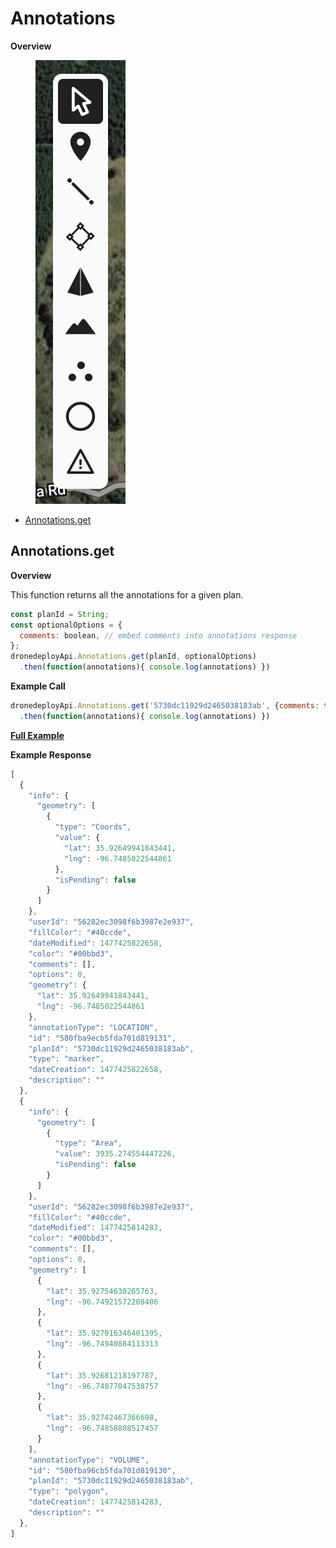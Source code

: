 # Annotations

**Overview**

<figure><img src="../../.gitbook/assets/Screen Shot 2022-12-07 at 2.38.47 PM.png" alt=""><figcaption></figcaption></figure>

* [Annotations.get](annotations.md#annotations.get)

## Annotations.get

**Overview**

This function returns all the annotations for a given plan.

```javascript
const planId = String;
const optionalOptions = {
  comments: boolean, // embed comments into annotations response
};
dronedeployApi.Annotations.get(planId, optionalOptions)
  .then(function(annotations){ console.log(annotations) })
```

**Example Call**

```javascript
dronedeployApi.Annotations.get('5730dc11929d2465038183ab', {comments: true})
  .then(function(annotations){ console.log(annotations) })
```

[**Full Example**](../app-examples/example-annotations.get.md)

**Example Response**

```javascript
[
  {
    "info": {
      "geometry": [
        {
          "type": "Coords",
          "value": {
            "lat": 35.92649941843441,
            "lng": -96.7485022544861
          },
          "isPending": false
        }
      ]
    },
    "userId": "56282ec3098f6b3987e2e937",
    "fillColor": "#40ccde",
    "dateModified": 1477425822658,
    "color": "#00bbd3",
    "comments": [],
    "options": 0,
    "geometry": {
      "lat": 35.92649941843441,
      "lng": -96.7485022544861
    },
    "annotationType": "LOCATION",
    "id": "580fba9ecb5fda701d819131",
    "planId": "5730dc11929d2465038183ab",
    "type": "marker",
    "dateCreation": 1477425822658,
    "description": ""
  },
  {
    "info": {
      "geometry": [
        {
          "type": "Area",
          "value": 3935.274554447226,
          "isPending": false
        }
      ]
    },
    "userId": "56282ec3098f6b3987e2e937",
    "fillColor": "#40ccde",
    "dateModified": 1477425814283,
    "color": "#00bbd3",
    "comments": [],
    "options": 0,
    "geometry": [
      {
        "lat": 35.92754630265763,
        "lng": -96.74921572208406
      },
      {
        "lat": 35.927016346401395,
        "lng": -96.74940884113313
      },
      {
        "lat": 35.92681218197787,
        "lng": -96.74877047538757
      },
      {
        "lat": 35.92742467366698,
        "lng": -96.74858808517457
      }
    ],
    "annotationType": "VOLUME",
    "id": "580fba96cb5fda701d819130",
    "planId": "5730dc11929d2465038183ab",
    "type": "polygon",
    "dateCreation": 1477425814283,
    "description": ""
  },
]
```
